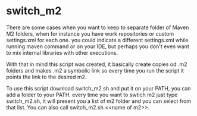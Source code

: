 # switch_m2
There are some cases when you want to keep to separate folder of Maven M2 folders, when for instance you have work repositories or custom settings.xml for each one. you could indicate a different settings.xml while running maven command or on your IDE, but perhaps you don't even want to mix internal libraries with other executions. 

With that in mind this script was created, it basically create copies od .m2 folders and makes .m2 a symbolic link so every time you run the script it points the link to the desired m2. 

To use this script download switch\_m2.sh and put it on your PATH, you can add a folder to your PATH.
every time you want to swtich m2 just type switch\_m2.sh, it will present you a list of m2 folder and you can select from that list. You can also call switch\_m2.sh \<\<name of m2\>\>.